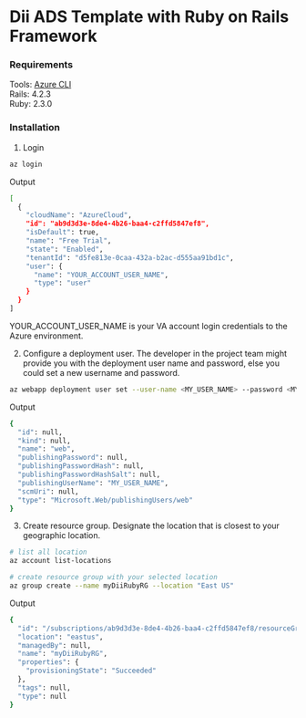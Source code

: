 # Dii ADS Template with Ruby on Rails Framework

### Requirements   

Tools: [Azure CLI](https://docs.microsoft.com/en-us/cli/azure/?view=azure-cli-latest)    
Rails: 4.2.3   
Ruby: 2.3.0

### Installation

1. Login 

``` bash
az login
```

Output

```bash
[
  {
    "cloudName": "AzureCloud",
    "id": "ab9d3d3e-8de4-4b26-baa4-c2ffd5847ef8",
    "isDefault": true,
    "name": "Free Trial",
    "state": "Enabled",
    "tenantId": "d5fe813e-0caa-432a-b2ac-d555aa91bd1c",
    "user": {
      "name": "YOUR_ACCOUNT_USER_NAME",
      "type": "user"
    }
  }
]
```

YOUR_ACCOUNT_USER_NAME is your VA account login credentials to the Azure environment.  

2. Configure a deployment user. The developer in the project team might provide you with the deployment 
user name and password, else you could set a new username and password.  

```bash
az webapp deployment user set --user-name <MY_USER_NAME> --password <MY_PASSWORD>
``` 

Output

```bash
{
  "id": null,
  "kind": null,
  "name": "web",
  "publishingPassword": null,
  "publishingPasswordHash": null,
  "publishingPasswordHashSalt": null,
  "publishingUserName": "MY_USER_NAME",
  "scmUri": null,
  "type": "Microsoft.Web/publishingUsers/web"
}
```

3. Create resource group. Designate the location that is closest to your geographic location.

```bash
# list all location
az account list-locations

# create resource group with your selected location
az group create --name myDiiRubyRG --location "East US"
```
Output 

```bash
{
  "id": "/subscriptions/ab9d3d3e-8de4-4b26-baa4-c2ffd5847ef8/resourceGroups/myDiiRubyRG",
  "location": "eastus",
  "managedBy": null,
  "name": "myDiiRubyRG",
  "properties": {
    "provisioningState": "Succeeded"
  },
  "tags": null,
  "type": null
}
```



